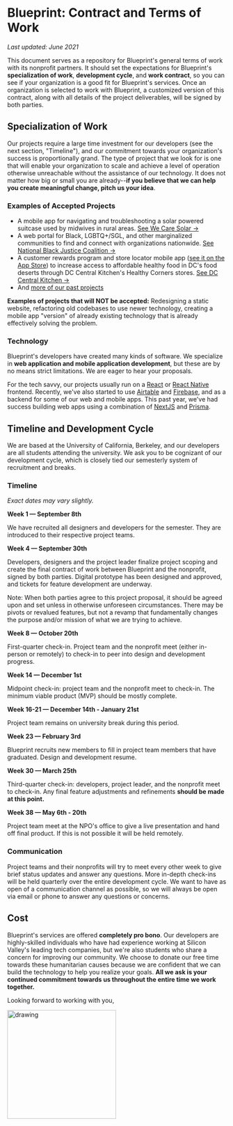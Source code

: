 # Blueprint: Contract and Terms of Work

_Last updated: June 2021_

This document serves as a repository for Blueprint's general terms of work with its nonprofit partners. It should set the expectations for Blueprint's **specialization of work**, **development cycle**, and **work contract**, so you can see if your organization is a good fit for Blueprint's services. Once an organization is selected to work with Blueprint, a customized version of this contract, along with all details of the project deliverables, will be signed by both parties.

## Specialization of Work

Our projects require a large time investment for our developers (see the next section, "Timeline"), and our commitment towards your organization's success is proportionally grand. The type of project that we look for is one that will enable your organization to scale and achieve a level of operation otherwise unreachable without the assistance of our technology. It does not matter how big or small you are already--**if you believe that we can help you create meaningful change, pitch us your idea**.

### Examples of Accepted Projects

- A mobile app for navigating and troubleshooting a solar powered suitcase used by midwives in rural areas. <a href="https://docs.google.com/presentation/d/e/2PACX-1vSQ_DumV0ErS2wzg12aCCsSVFWQ8n27MDkkTRks44BnkO_136Y71g3D0CZsDT08YeDg9gEX__YUPwgd/pub?start=true&loop=false&delayms=3000&slide=id.gd5b9544fd1_0_89" target="_blank">See We Care Solar →</a>
- A web portal for Black, LGBTQ+/SGL, and other marginalized communities to find and connect with organizations nationwide. [See National Black Justice Coalition →](http://nbjc-staging.herokuapp.com/)
- A customer rewards program and store locator mobile app ([see it on the App Store](https://tiny.cc/HealthyCornersApp)) to increase access to affordable healthy food in DC's food deserts through DC Central Kitchen's Healthy Corners stores. [See DC Central Kitchen →](https://calblueprint.org/projects/dckitchen)
- And [more of our past projects](https://calblueprint.org/projects)

**Examples of projects that will NOT be accepted:** Redesigning a static website, refactoring old codebases to use newer technology, creating a mobile app "version" of already existing technology that is already effectively solving the problem.

### Technology

Blueprint's developers have created many kinds of software. We specialize in **web application and mobile application development**, but these are by no means strict limitations. We are eager to hear your proposals.

For the tech savvy, our projects usually run on a [React](https://reactjs.org/) or [React Native](https://facebook.github.io/react-native/) frontend. Recently, we've also started to use [Airtable](https://airtable.com) and [Firebase](https://firebase.google.com/), and  as a backend for some of our web and mobile apps. This past year, we've had success building web apps using a combination of [NextJS](https://nextjs.org/) and [Prisma](https://www.prisma.io/).

## Timeline and Development Cycle

We are based at the University of California, Berkeley, and our developers are all students attending the university. We ask you to be cognizant of our development cycle, which is closely tied our semesterly system of recruitment and breaks.

### Timeline

_Exact dates may vary slightly._

**Week 1 — September 8th**

We have recruited all designers and developers for the semester. They are introduced to their respective project teams.

**Week 4 — September 30th**

Developers, designers and the project leader finalize project scoping and create the final contract of work between Blueprint and the nonprofit, signed by both parties. Digital prototype has been designed and approved, and tickets for feature development are underway.

Note: When both parties agree to this project proposal, it should be agreed upon and set unless in otherwise unforeseen circumstances. There may be pivots or revalued features, but not a revamp that fundamentally changes the purpose and/or mission of what we are trying to achieve.

**Week 8 — October 20th**

First-quarter check-in. Project team and the nonprofit meet (either in-person or remotely) to check-in to peer into design and development progress.

**Week 14 — December 1st**

Midpoint check-in: project team and the nonprofit meet to check-in. The minimum viable product (MVP) should be mostly complete.

**Week 16-21 — December 14th - January 21st**

Project team remains on university break during this period.

**Week 23 — February 3rd**

Blueprint recruits new members to fill in project team members that have graduated. Design and development resume.

**Week 30 — March 25th**

Third-quarter check-in: developers, project leader, and the nonprofit meet to check-in. Any final feature adjustments and refinements **should be made at this point.**

**Week 38 — May 6th - 20th**

Project team meet at the NPO's office to give a live presentation and hand off final product. If this is not possible it will be held remotely.

### Communication

Project teams and their nonprofits will try to meet every other week to give brief status updates and answer any questions. More in-depth check-ins will be held quarterly over the entire development cycle. We want to have as open of a communication channel as possible, so we will always be open via email or phone to answer any questions or concerns.

## Cost

Blueprint's services are offered **completely pro bono**. Our developers are highly-skilled individuals who have had experience working at Silicon Valley's leading tech companies, but we're also students who share a concern for improving our community. We choose to donate our free time towards these humanitarian causes because we are confident that we can build the technology to help you realize your goals. **All we ask is your continued commitment towards us throughout the entire time we work together.**

Looking forward to working with you,

<img src="https://user-images.githubusercontent.com/5278006/32311415-bcdef6f6-bf55-11e7-9e8c-e43e786685cf.png" alt="drawing" width="250px"/>
